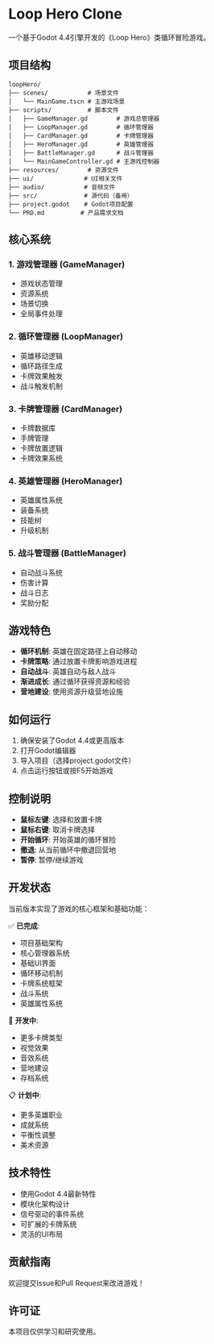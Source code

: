 # Loop Hero Clone

一个基于Godot 4.4引擎开发的《Loop Hero》类循环冒险游戏。

## 项目结构

```
loopHero/
├── scenes/           # 场景文件
│   └── MainGame.tscn # 主游戏场景
├── scripts/          # 脚本文件
│   ├── GameManager.gd        # 游戏总管理器
│   ├── LoopManager.gd        # 循环管理器
│   ├── CardManager.gd        # 卡牌管理器
│   ├── HeroManager.gd        # 英雄管理器
│   ├── BattleManager.gd      # 战斗管理器
│   └── MainGameController.gd # 主游戏控制器
├── resources/        # 资源文件
├── ui/              # UI相关文件
├── audio/           # 音频文件
├── src/             # 源代码（备用）
├── project.godot    # Godot项目配置
└── PRD.md          # 产品需求文档
```

## 核心系统

### 1. 游戏管理器 (GameManager)
- 游戏状态管理
- 资源系统
- 场景切换
- 全局事件处理

### 2. 循环管理器 (LoopManager)
- 英雄移动逻辑
- 循环路径生成
- 卡牌效果触发
- 战斗触发机制

### 3. 卡牌管理器 (CardManager)
- 卡牌数据库
- 手牌管理
- 卡牌放置逻辑
- 卡牌效果系统

### 4. 英雄管理器 (HeroManager)
- 英雄属性系统
- 装备系统
- 技能树
- 升级机制

### 5. 战斗管理器 (BattleManager)
- 自动战斗系统
- 伤害计算
- 战斗日志
- 奖励分配

## 游戏特色

- **循环机制**: 英雄在固定路径上自动移动
- **卡牌策略**: 通过放置卡牌影响游戏进程
- **自动战斗**: 英雄自动与敌人战斗
- **渐进成长**: 通过循环获得资源和经验
- **营地建设**: 使用资源升级营地设施

## 如何运行

1. 确保安装了Godot 4.4或更高版本
2. 打开Godot编辑器
3. 导入项目（选择project.godot文件）
4. 点击运行按钮或按F5开始游戏

## 控制说明

- **鼠标左键**: 选择和放置卡牌
- **鼠标右键**: 取消卡牌选择
- **开始循环**: 开始英雄的循环冒险
- **撤退**: 从当前循环中撤退回营地
- **暂停**: 暂停/继续游戏

## 开发状态

当前版本实现了游戏的核心框架和基础功能：

✅ **已完成**:
- 项目基础架构
- 核心管理器系统
- 基础UI界面
- 循环移动机制
- 卡牌系统框架
- 战斗系统
- 英雄属性系统

🚧 **开发中**:
- 更多卡牌类型
- 视觉效果
- 音效系统
- 营地建设
- 存档系统

📋 **计划中**:
- 更多英雄职业
- 成就系统
- 平衡性调整
- 美术资源

## 技术特性

- 使用Godot 4.4最新特性
- 模块化架构设计
- 信号驱动的事件系统
- 可扩展的卡牌系统
- 灵活的UI布局

## 贡献指南

欢迎提交Issue和Pull Request来改进游戏！

## 许可证

本项目仅供学习和研究使用。